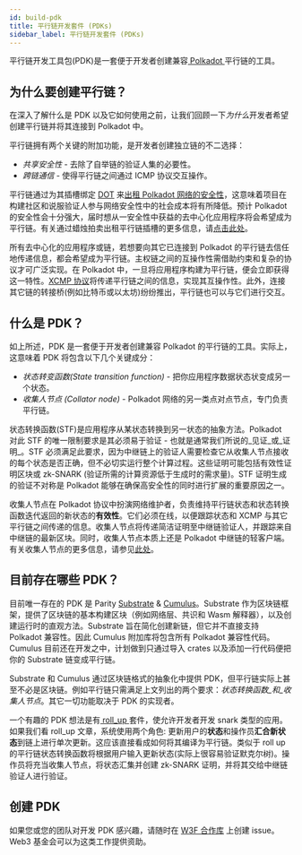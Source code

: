 ```yaml
---
id: build-pdk
title: 平行链开发套件 (PDKs)
sidebar_label: 平行链开发套件 (PDKs)
---
```


平行链开发工具包(PDK)是一套便于开发者创建兼容[ Polkadot ](learn-parachains)平行链的工具。

## 为什么要创建平行链？

在深入了解什么是 PDK 以及它如何使用之前，让我们回顾一下*为什么*开发者希望创建平行链并将其连接到 Polkadot 中。

平行链拥有两个关键的附加功能，是开发者创建独立链的不二选择：

- *共享安全性* - 去除了自举链的验证人集的必要性。
- *跨链通信* - 使得平行链之间通过 ICMP 协议交互操作。

平行链通过为其插槽绑定 [DOT](learn-DOT) 来[出租 Polkadot 网络的安全性](learn-security)，这意味着项目在构建社区和说服验证人参与网络安全性中的社会成本将有所降低。预计 Polkadot 的安全性会十分强大，届时想从一安全性中获益的去中心化应用程序将会希望成为平行链。有关通过蜡烛拍卖出租平行链插槽的更多信息，请[点击此处](learn-auction)。

所有去中心化的应用程序或链，若想要向其它已连接到 Polkadot 的平行链去信任地传递信息，都会希望成为平行链。主权链之间的互操作性需借助约束和复杂的协议才可广泛实现。在 Polkadot 中，一旦将应用程序构建为平行链，便会立即获得这一特性。[XCMP 协议](learn-crosschain)将传递平行链之间的信息，实现其互操作性。此外，连接其它链的转接桥(例如比特币或以太坊)纷纷推出，平行链也可以与它们进行交互。

## 什么是 PDK？

如上所述，PDK 是一套便于开发者创建兼容 Polkadot 的平行链的工具。实际上，这意味着 PDK 将包含以下几个关键成分：

- _状态转变函数(State transition function)_ - 把你应用程序数据状态状变成另一个状态。
- *收集人节点 (Collator node)* - Polkadot 网络的另一类点对点节点，专门负责平行链。

状态转换函数(STF)是应用程序从某状态转换到另一状态的抽象方法。Polkadot 对此 STF 的唯一限制要求是其必须易于验证 - 也就是通常我们所说的_见证_或_证明_。STF 必须满足此要求，因为中继链上的验证人需要检查它从收集人节点接收的每个状态是否正确，但不必切实运行整个计算过程。这些证明可能包括有效性证明区块或 zk-SNARK (验证所需的计算资源低于生成时的需求量)。STF 证明生成的验证不对称是 Polkadot 能够在确保高安全性的同时进行扩展的重要原因之一。

收集人节点在 Polkadot 协议中扮演网络维护者，负责维持平行链状态和状态转换函数迭代返回的新状态的**有效性**。它们必须在线，以便跟踪状态和 XCMP 与其它平行链之间传递的信息。收集人节点将传递简洁证明至中继链验证人，并跟踪来自中继链的最新区块。同时，收集人节点本质上还是 Polkadot 中继链的轻客户端。有关收集人节点的更多信息，请参见[此处](maintain-collator)。

## 目前存在哪些 PDK？

目前唯一存在的 PDK 是 Parity [Substrate](https://github.com/paritytech/substrate) & [Cumulus](https://github.com/paritytech/cumulus)。Substrate 作为区块链框架，提供了区块链的基本构建区块（例如网络层、共识和 Wasm 解释器），以及创建运行时的直观方法。Substrate 旨在简化创建新链，但它并不直接支持 Polkadot 兼容性。因此 Cumulus 附加库将包含所有 Polkadot 兼容性代码。Cumulus 目前还在开发之中，计划做到只通过导入 crates 以及添加一行代码便把你的 Substrate 链变成平行链。

Substrate 和 Cumulus 通过区块链格式的抽象化中提供 PDK，但平行链实际上甚至不必是区块链。例如平行链只需满足上文列出的两个要求：_状态转换函数_和_收集人节点_。其它一切功能取决于 PDK 的实现者。

一个有趣的 PDK 想法是有[ roll_up ](https://ethresear.ch/t/roll-up-roll-back-snark-side-chain-17000-tps/3675) 套件，使允许开发者开发 snark 类型的应用。如果我们看 roll_up 文章，系统使用两个角色: 更新用户的**状态**和操作员**汇合新状态**到链上进行单次更新。这应该直接看成如何将其编译为平行链。类似于 roll up 的平行链状态转换函数将根据用户输入更新状态(实际上很容易验证默克尔树)。操作员将充当收集人节点，将状态汇集并创建 zk-SNARK 证明，并将其交给中继链验证人进行验证。

## 创建 PDK

如果您或您的团队对开发 PDK 感兴趣，请随时在 [W3F 合作库](https://github.com/w3f/Web3-collaboration) 上创建 issue。 Web3 基金会可以为这类工作提供资助。

